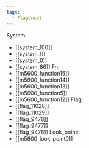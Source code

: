 ```yaml
---
tags:
  - FlagUnset
---
```

System:
- [[system_100]]
- [[system_1]]
- [[system_0]]
- [[system_66]]
Fn:
- [[m5600_function15]]
- [[m5600_function14]]
- [[m5600_function13]]
- [[m5600_function5]]
- [[m5600_function12]]
Flag:
- [[flag_11028]]
- [[flag_11029]]
- [[flag_9478]]
- [[flag_9477]]
- [[flag_9476]]
Look_point:
- [[m5600_look_point0]]
